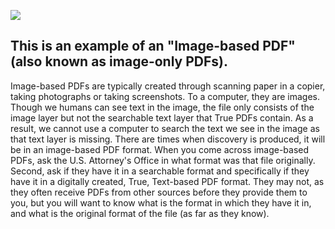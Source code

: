 ![](_page_0_Picture_0.jpeg)

## This is an example of an "Image-based PDF" (also known as image-only PDFs).

Image-based PDFs are typically created through scanning paper in a copier, taking photographs or taking screenshots. To a computer, they are images. Though we humans can see text in the image, the file only consists of the image layer but not the searchable text layer that True PDFs contain. As a result, we cannot use a computer to search the text we see in the image as that text layer is missing. There are times when discovery is produced, it will be in an image-based PDF format. When you come across image-based PDFs, ask the U.S. Attorney's Office in what format was that file originally. Second, ask if they have it in a searchable format and specifically if they have it in a digitally created, True, Text-based PDF format. They may not, as they often receive PDFs from other sources before they provide them to you, but you will want to know what is the format in which they have it in, and what is the original format of the file (as far as they know).